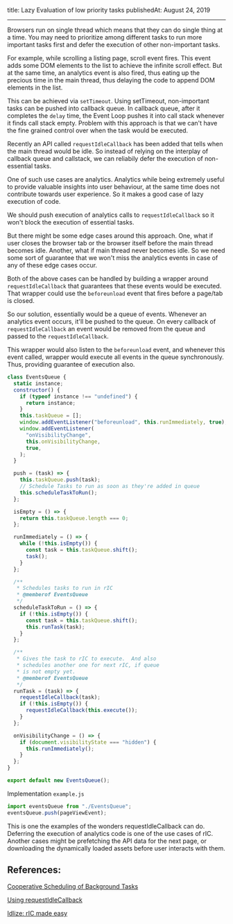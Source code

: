 title: Lazy Evaluation of low priority tasks
publishedAt: August 24, 2019

---

Browsers run on single thread which means that they can do single thing at a time.
You may need to prioritize among different tasks to run more important tasks
first and defer the execution of other non-important tasks.

For example, while scrolling a listing page, scroll event fires. This event
adds some DOM elements to the list to achieve the infinite scroll effect. But at
the same time, an analytics event is also fired, thus eating up the precious time
in the main thread, thus delaying the code to append DOM elements in the list.

This can be achieved via `setTimeout`. Using setTimeout, non-important tasks can be pushed into callback queue. In callback queue, after it completes the `delay` time, the Event Loop pushes it into call stack whenever it finds call stack empty. Problem with this approach is that we can't have the fine grained control over when the task would be executed.

Recently an API called `requestIdleCallback` has been added that tells when the main thread would be idle. So instead of relying on the interplay of callback queue and callstack, we can reliabily defer the execution of non-essential tasks.

One of such use cases are analytics. Analytics while being extremely useful
to provide valuable insights into user behaviour, at the same time does not
contribute towards user experience. So it makes a good case of lazy execution of code.

We should push execution of analytics calls to `requestIdleCallback` so it
won't block the execution of essential tasks.

But there might be some edge cases around this approach. One, what if
user closes the browser tab or the browser itself before the main thread becomes
idle. Another, what if main thread never becomes idle. So we need some
sort of guarantee that we won't miss the analytics events in case of any of these
edge cases occur.

Both of the above cases can be handled by building a wrapper around `requestIdleCallback`
that guarantees that these events would be executed. That wrapper could use the `beforeunload`
event that fires before a page/tab is closed.

So our solution, essentially would be a queue of events. Whenever an analytics
event occurs, it'll be pushed to the queue. On every callback of `requestIdleCallback` an event
would be removed from the queue and passed to the `requestIdleCallback`.

This wrapper would also listen to the `beforeunload` event, and whenever this event called, wrapper would execute all events in the queue synchronously. Thus, providing guarantee of execution also.

```js
class EventsQueue {
  static instance;
  constructor() {
    if (typeof instance !== "undefined") {
      return instance;
    }
    this.taskQueue = [];
    window.addEventListener("beforeunload", this.runImmediately, true);
    window.addEventListener(
      "onVisibilityChange",
      this.onVisibilityChange,
      true,
    );
  }

  push = (task) => {
    this.taskQueue.push(task);
    // Schedule Tasks to run as soon as they're added in queue
    this.scheduleTaskToRun();
  };

  isEmpty = () => {
    return this.taskQueue.length === 0;
  };

  runImmediately = () => {
    while (!this.isEmpty()) {
      const task = this.taskQueue.shift();
      task();
    }
  };

  /**
   * Schedules tasks to run in rIC
   * @memberof EventsQueue
   */
  scheduleTaskToRun = () => {
    if (!this.isEmpty()) {
      const task = this.taskQueue.shift();
      this.runTask(task);
    }
  };

  /**
   * Gives the task to rIC to execute.  And also
   * schedules another one for next rIC, if queue
   * is not empty yet.
   * @memberof EventsQueue
   */
  runTask = (task) => {
    requestIdleCallback(task);
    if (!this.isEmpty()) {
      requestIdleCallback(this.execute());
    }
  };

  onVisibilityChange = () => {
    if (document.visibilityState === "hidden") {
      this.runImmediately();
    }
  };
}

export default new EventsQueue();
```

Implementation <code class="code">example.js</code>

```js
import eventsQueue from "./EventsQueue";
eventsQueue.push(pageViewEvent);
```

This is one the examples of the wonders requestIdleCallback can do.
Deferring the execution of analytics code is one of the use cases of rIC.
Another cases might be prefetching the API data for the next page, or downloading
the dynamically loaded assets before user interacts with them.

## References:

[Cooperative Scheduling of Background Tasks](https://www.w3.org/TR/requestidlecallback/)

[Using requestIdleCallback](https://developers.google.com/web/updates/2015/08/using-requestidlecallback)

[Idlize: rIC made easy](https://github.com/GoogleChromeLabs/idlize)
